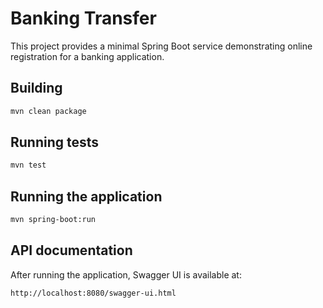 # Banking Transfer

This project provides a minimal Spring Boot service demonstrating online registration for a banking application.

## Building

```bash
mvn clean package
```

## Running tests

```bash
mvn test
```

## Running the application

```bash
mvn spring-boot:run
```

## API documentation

After running the application, Swagger UI is available at:

```
http://localhost:8080/swagger-ui.html
```
